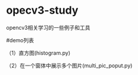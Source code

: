 # opecv3-study
opencv3相关学习的一些例子和工具

#demo列表

（1）直方图(histogram.py)

（2）在一个窗体中展示多个图片(multi_pic_poput.py)